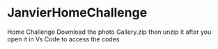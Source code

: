 # JanvierHomeChallenge
Home Challenge
Download the photo Gallery.zip then unzip it after you open it in Vs Code to access the codes
